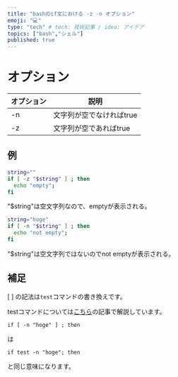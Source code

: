 ```yaml
---
title: "bashのif文における -z -n オプション"
emoji: "💻"
type: "tech" # tech: 技術記事 / idea: アイデア
topics: ["bash","シェル"]
published: true
---
```


# オプション

|  オプション  |  説明  |
| ---- | ---- |
|  -n  |  文字列が空でなければtrue  |
|  -z  |  文字列が空であればtrue  |


## 例

```bash
string=""
if [ -z "$string" ] ; then
  echo "empty";
fi
```
"$string"は空文字列なので、emptyが表示される。

```bash
string="hoge"
if [ -n "$string" ] ; then
  echo "not empty";
fi
```
"$string"は空文字列ではないのでnot emptyが表示される。

## 補足
[ ] の記法は`test`コマンドの書き換えです。

testコマンドについては[こちら](https://zenn.dev/aki_artisan/articles/bash-test-options)の記事で解説しています。

```
if [ -n "hoge" ] ; then
```
は
```
if test -n "hoge"; then
```
と同じ意味になります。